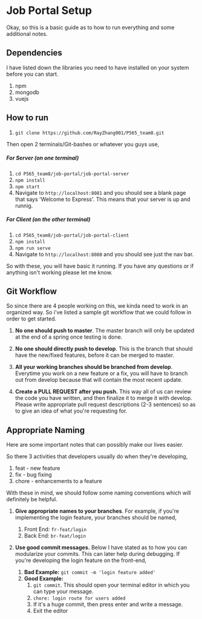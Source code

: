 # Job Portal Setup

Okay, so this is a basic guide as to how to run everything and some additional notes.

## Dependencies

I have listed down the libraries you need to have installed on your system before you can start.
1. npm
2. mongodb
3. vuejs

## How to run

1. `git clone https://github.com/RayZhang001/P565_team8.git`

Then open 2 terminals/Git-bashes or whatever you guys use,

##### For Server (on one terminal)
1. `cd P565_team8/job-portal/job-portal-server`
2. `npm install`
3. `npm start`
4. Navigate to `http://localhost:8081` and you should see a blank page that
says 'Welcome to Express'. This means that your server is up and runnig.

##### For Client (on the other terminal)
1. `cd P565_team8/job-portal/job-portal-client`
2. `npm install`
3. `npm run serve`
4. Navigate to `http://localhost:8080` and you should see just the nav bar.

So with these, you will have basic it running. If you have any questions or
if anything isn't working please let me know.

## Git Workflow

So since there are 4 people working on this, we kinda need to work in 
an organized way. So i've listed a sample git workflow that we could 
follow in order to get started.

1. **No one should push to master**. The master branch will only be updated 
at the end of a spring once testing is done.

2. **No one should directly push to develop**. This is the branch that should
have the new/fixed features, before it can be merged to master. 

3. **All your working branches should be branched from develop**. Everytime
you work on a new feature or a fix, you will have to branch out from develop
because that will contain the most recent update.

4. **Create a PULL REQUEST after you push.** This way all of us can review 
the code you have written, and then finalize it to merge it with develop.
Please write appropriate pull request descriptions (2-3 sentences) so as to 
give an idea of what you're requesting for.


## Appropriate Naming

Here are some important notes that can possibly make our lives easier.

So there 3 activities that developers usually do when they're developing,

1. feat - new feature
2. fix - bug fixing
3. chore - enhancements to a feature

With these in mind, we should follow some naming conventions which will definitely
be helpful.

1. **Give appropriate names to your branches**. For example, if you're 
implementing the login feature, your branches should be named,
    1. Front End: `fr-feat/login`
    2. Back End: `br-feat/login`

2. **Use good commit messages.** Below I have stated as to how you can modularize
your commits. This can later help during debugging. If you're developing the login
feature on the front-end,
    1. **Bad Example:** `git commit -m 'login feature added'`
    2. **Good Example:** 
        1. `git commit`. This should open your terminal editor in which you can type 
        your message.
        2. `chore: login route for users added`
        3. If it's a huge commit, then press enter and write a message.
        4. Exit the editor
        




